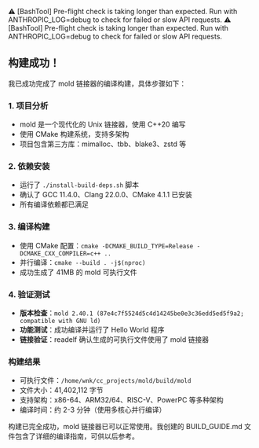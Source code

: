 ⚠️  [BashTool] Pre-flight check is taking longer than expected. Run with ANTHROPIC_LOG=debug to check for failed or slow API requests.
⚠️  [BashTool] Pre-flight check is taking longer than expected. Run with ANTHROPIC_LOG=debug to check for failed or slow API requests.
## 构建成功！

我已成功完成了 mold 链接器的编译构建，具体步骤如下：

### 1. 项目分析
- mold 是一个现代化的 Unix 链接器，使用 C++20 编写
- 使用 CMake 构建系统，支持多架构
- 项目包含第三方库：mimalloc、tbb、blake3、zstd 等

### 2. 依赖安装
- 运行了 `./install-build-deps.sh` 脚本
- 确认了 GCC 11.4.0、Clang 22.0.0、CMake 4.1.1 已安装
- 所有编译依赖都已满足

### 3. 编译构建
- 使用 CMake 配置：`cmake -DCMAKE_BUILD_TYPE=Release -DCMAKE_CXX_COMPILER=c++ ..`
- 并行编译：`cmake --build . -j$(nproc)`
- 成功生成了 41MB 的 mold 可执行文件

### 4. 验证测试
- **版本检查**：`mold 2.40.1 (87e4c7f5524d5c4d14245be0e3c36edd5ed5f9a2; compatible with GNU ld)`
- **功能测试**：成功编译并运行了 Hello World 程序
- **链接验证**：readelf 确认生成的可执行文件使用了 mold 链接器

### 构建结果
- 可执行文件：`/home/wnk/cc_projects/mold/build/mold`
- 文件大小：41,402,112 字节
- 支持架构：x86-64、ARM32/64、RISC-V、PowerPC 等多种架构
- 编译时间：约 2-3 分钟（使用多核心并行编译）

构建已完全成功，mold 链接器已可以正常使用。我创建的 BUILD_GUIDE.md 文件包含了详细的编译指南，可供以后参考。
